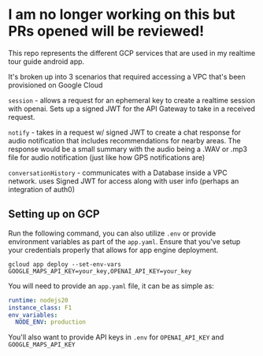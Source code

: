 # I am no longer working on this but PRs opened will be reviewed!

This repo represents the different GCP services that are used in my realtime tour guide android app.

It's broken up into 3 scenarios that required accessing a VPC that's been provisioned on Google Cloud

`session` - allows a request for an ephemeral key to create a realtime session with openai. Sets up a signed JWT for the API Gateway to take in a received request.

`notify` - takes in a request w/ signed JWT to create a chat response for audio notification that includes recommendations for nearby areas. The response would be a small summary with the audio being a .WAV or .mp3 file for audio notification (just like how GPS notifications are)

`conversationHistory` - communicates with a Database inside a VPC network. uses Signed JWT for access along with user info (perhaps an integration of auth0)

## Setting up on GCP

Run the following command, you can also utilize `.env` or provide environment variables as part of the `app.yaml`. Ensure that you've setup your credentials properly that allows for app engine deployment.

`gcloud app deploy --set-env-vars GOOGLE_MAPS_API_KEY=your_key,OPENAI_API_KEY=your_key`

You will need to provide an `app.yaml` file, it can be as simple as:
```yaml
runtime: nodejs20
instance_class: F1
env_variables:
  NODE_ENV: production
```

You'll also want to provide API keys in `.env` for `OPENAI_API_KEY` and `GOOGLE_MAPS_API_KEY`
